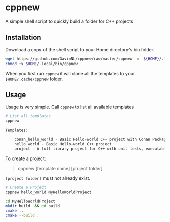 # cppnew

A simple shell script to quickly build a folder for C++ projects

## Installation

Download a copy of the shell script to your Home directory's bin folder.

```Bash
wget https://github.com/GavinNL/cppnew/raw/master/cppnew -o  ${HOME}/.local/bin/cppnew
chmod +x $HOME/.local/bin/cppnew

```
When you first run `cppnew` it will clone all the templates to your
`$HOME/.cache/cppnew` folder.

## Usage

Usage is very simple. Call `cppnew` to list all available templates

```bash
# List all templates
cppnew

Templates:

    conan_hello_world - Basic Hello-world C++ project with Conan Packages
    hello_world - Basic Hello-world C++ project
    project - A full library project for C++ with unit tests, executables and packaging

```

To create a project:

> cppnew [template name] [project folder]

`[project folder]` must not already exist.

```bash
# Create a Project
cppnew hello_world MyHelloWorldProject

cd MyHelloWorldProject
mkdir build  && cd build
cmake ..
cmake --build .

```

